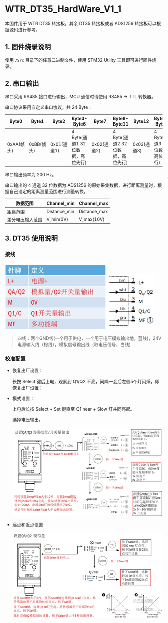 # WTR_DT35_HardWare_V1_1

本固件用于 WTR DT35 转接板。其余 DT35 转接板或者 ADS1256 转接板可以根据源码进行参考。

## 1. 固件烧录说明

使用 `/Src` 目录下的任意二进制文件，使用 STM32 Utility 工具即可进行固件烧录。

## 2. 串口输出

串口采用 RS485 接口进行输出，MCU 通信时请使用 RS485 -> TTL 转换器。

串口协议采用自定义串口协议，共 24 Byte：

| Byte0      | Byte1      | Byte2       | Byte3-Byte6                      | Byte7       | Byte8-Byte11 | Byte12 | Byte13-Byte16 |Byte17|Byte18-Byte21| Byte22| Byte23|
| ---------- | ---------- | ----------- | -------------------------------- | ----------- | ------------ | ------ | ------------- | ------------- | ------------- | ------------- | ------------- |
| 0xAA(帧头) | 0xBB(帧头) | 0x01(通道1) | 4 Byte(通道1 32位数据，高位先行) | 0x02(通道2) |  4 Byte(通道2 32位数据，高位先行)  | 0x03(通道3) | 4 Byte(通道3 32位数据，高位先行)  |0x03(通道3) | 4 Byte(通道3 32位数据，高位先行)| 0xCC(帧尾) | 0xDD(帧尾) |

串口输出频率为 200 Hz。

串口输出的 4 通道 32 位数据为 ADS1256 的原始采集数据，进行距离测量时，根据自己设定的距离测量范围进行测量转换。

| 数据范围         | Channel_min  | Channel_max  |
| ---------------- | ------------ | ------------ |
| 距离范围         | Distance_min | Distance_max |
| 差分电压输入范围 | V_min(0V)    | V_max(10V)   |

## 3. DT35 使用说明

### 接线

![NULL](./assets/picture_1.jpg)![NULL](./assets/picture_2.jpg)

> 四线：两个GND线(一个用于供电，一个用于电压模拟输出地，蓝线)，24V电源输入线（棕线），模拟信号输出线（取电压信号，白线)

### 校准配置

- 恢复出厂设置：

  长按 Select 键后上电，观察到 Q1/Q2 不亮，间隔一会后左侧5个灯闪烁，即恢复出厂设置；

- 模式设置：

  上电后长按 Select + Set 键直至 Q1 near + Slow 灯共同亮起。

  选择电压输出。

  ![NULL](./assets/picture_3.jpg)

- 远点和近点设置

  ![NULL](./assets/picture_4.jpg)
